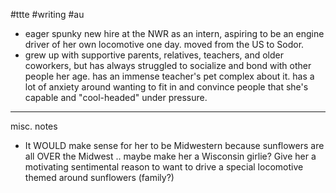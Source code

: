 #ttte #writing #au

- eager spunky new hire at the NWR as an intern, aspiring to be an engine driver of her own locomotive one day. moved from the US to Sodor.
- grew up with supportive parents, relatives, teachers, and older coworkers, but has always struggled to socialize and bond with other people her age. has an immense teacher's pet complex about it. has a lot of anxiety around wanting to fit in and convince people that she's capable and "cool-headed" under pressure.

---
misc. notes
- It WOULD make sense for her to be Midwestern because sunflowers are all OVER the Midwest .. maybe make her a Wisconsin girlie? Give her a motivating sentimental reason to want to drive a special locomotive themed around sunflowers (family?)